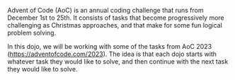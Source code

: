 Advent of Code (AoC) is an annual coding challenge that runs from December 1st to 25th. It consists of tasks that become progressively more challenging as Christmas approaches, and that make for some fun logical problem solving. 

In this dojo, we will be working with some of the tasks from AoC 2023 (https://adventofcode.com/2023). The idea is that each dojo starts with whatever task they would like to solve, and then continue with the next task they would like to solve. 

